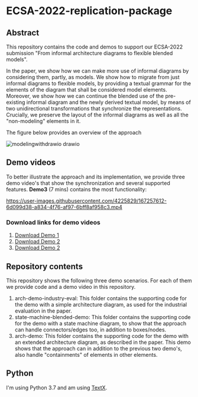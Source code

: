# ECSA-2022-replication-package


## Abstract
This repository contains the code and demos to support our ECSA-2022 submission "From informal architecture diagrams to flexible blended models".

In the paper, we show how we can make more use of informal diagrams by considering them, partly, as models. We show how to migrate from just informal diagrams to flexible models, by providing a textual grammar for the elements of the diagram that shall be considered model elements. Moreover, we show how we can continue the blended use of the pre-existing informal diagram and the newly derived textual model, by means of two unidirectional transformations that synchronize the representations. Crucially, we preserve the layout of the informal diagrams as well as all the "non-modeling" elements in it.

The figure below provides an overview of the approach

![modelingwithdrawio drawio](https://user-images.githubusercontent.com/4225829/167256190-05a65831-53dc-4f1f-844b-cc7fc2afd35e.png)


## Demo videos
To better illustrate the approach and its implementation, we provide three demo video's that show the synchronization and several supported features. __Demo3__ (7 mins) contains the most functionality:


https://user-images.githubusercontent.com/4225829/167257612-6d099d38-a834-4f76-af97-6bff8af958c3.mp4

### Download links for demo videos
  1. [Download Demo 1](https://github.com/RobbertJongeling/ECSA-2022-replication-package/raw/main/demo1-arch-demo-industry-eval.mp4)
  2. [Download Demo 2](https://github.com/RobbertJongeling/ECSA-2022-replication-package/raw/main/demo2-state-machine-blended.mp4)
  3. [Download Demo 2](https://github.com/RobbertJongeling/ECSA-2022-replication-package/raw/main/demo3-arch-demo-extended.mp4)


## Repository contents
This repository shows the following three demo scenarios. For each of them we provide code and a demo video in this repository.

  1. arch-demo-industry-eval: This folder contains the supporting code for the demo with a simple architecture diagram, as used for the industrial evaluation in the paper.
  2. state-machine-blended-demo: This folder contains the supporting code for the demo with a state machine diagram, to show that the approach can handle connectors/edges too, in addition to boxes/nodes.
  3. arch-demo: This folder contains the supporting code for the demo with an extended architecture diagram, as described in the paper. This demo shows that the approach can in addition to the previous two demo's, also handle "containments" of elements in other elements.


## Python
I'm using Python 3.7 and am using [TextX](https://github.com/textX/textX).
